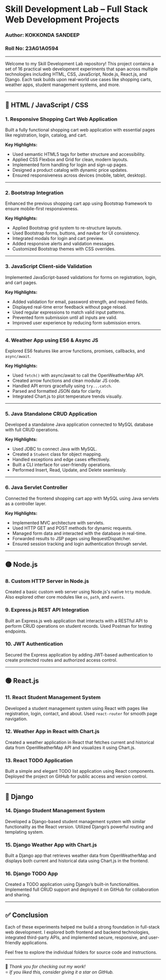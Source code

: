 # Skill Development Lab – Full Stack Web Development Projects

### Author: KOKKONDA SANDEEP  
### Roll No: 23AG1A0594  

---

Welcome to my Skill Development Lab repository! This project contains a set of 16 practical web development experiments that span across multiple technologies including HTML, CSS, JavaScript, Node.js, React.js, and Django. Each task builds upon real-world use cases like shopping carts, weather apps, student management systems, and more.

---

## 🔵 HTML / JavaScript / CSS

### 1. Responsive Shopping Cart Web Application  
Built a fully functional shopping cart web application with essential pages like registration, login, catalog, and cart.

**Key Highlights:**
- Used semantic HTML5 tags for better structure and accessibility.
- Applied CSS Flexbox and Grid for clean, modern layouts.
- Implemented form handling for login and sign-up pages.
- Designed a product catalog with dynamic price updates.
- Ensured responsiveness across devices (mobile, tablet, desktop).

---

### 2. Bootstrap Integration  
Enhanced the previous shopping cart app using Bootstrap framework to ensure mobile-first responsiveness.

**Key Highlights:**
- Applied Bootstrap grid system to re-structure layouts.
- Used Bootstrap forms, buttons, and navbar for UI consistency.
- Integrated modals for login and cart preview.
- Added responsive alerts and validation messages.
- Customized Bootstrap themes with CSS overrides.

---

### 3. JavaScript Client-side Validation  
Implemented JavaScript-based validations for forms on registration, login, and cart pages.

**Key Highlights:**
- Added validation for email, password strength, and required fields.
- Displayed real-time error feedback without page reload.
- Used regular expressions to match valid input patterns.
- Prevented form submission until all inputs are valid.
- Improved user experience by reducing form submission errors.

---

### 4. Weather App using ES6 & Async JS  
Explored ES6 features like arrow functions, promises, callbacks, and `async/await`.

**Key Highlights:**
- Used `fetch()` with async/await to call the OpenWeatherMap API.
- Created arrow functions and clean modular JS code.
- Handled API errors gracefully using `try...catch`.
- Parsed and formatted JSON data for clarity.
- Integrated Chart.js to plot temperature trends visually.

---

### 5. Java Standalone CRUD Application  
Developed a standalone Java application connected to MySQL database with full CRUD operations.

**Key Highlights:**
- Used JDBC to connect Java with MySQL.
- Created a `Student` class for object mapping.
- Handled exceptions and edge cases effectively.
- Built a CLI interface for user-friendly operations.
- Performed Insert, Read, Update, and Delete seamlessly.

---

### 6. Java Servlet Controller  
Connected the frontend shopping cart app with MySQL using Java servlets as a controller layer.

**Key Highlights:**
- Implemented MVC architecture with servlets.
- Used HTTP GET and POST methods for dynamic requests.
- Managed form data and interacted with the database in real-time.
- Forwarded results to JSP pages using RequestDispatcher.
- Ensured session tracking and login authentication through servlet.

---

## 🟡 Node.js

### 8. Custom HTTP Server in Node.js  
Created a basic custom web server using Node.js's native `http` module. Also explored other core modules like `os`, `path`, and `events`.

### 9. Express.js REST API Integration  
Built an Express.js web application that interacts with a RESTful API to perform CRUD operations on student records. Used Postman for testing endpoints.

### 10. JWT Authentication  
Secured the Express application by adding JWT-based authentication to create protected routes and authorized access control.

---

## 🟢 React.js

### 11. React Student Management System  
Developed a student management system using React with pages like registration, login, contact, and about. Used `react-router` for smooth page navigation.

### 12. Weather App in React with Chart.js  
Created a weather application in React that fetches current and historical data from OpenWeatherMap API and visualizes it using Chart.js.

### 13. React TODO Application  
Built a simple and elegant TODO list application using React components. Deployed the project on GitHub for public access and version control.

---

## 🔴 Django

### 14. Django Student Management System  
Developed a Django-based student management system with similar functionality as the React version. Utilized Django’s powerful routing and templating system.

### 15. Django Weather App with Chart.js  
Built a Django app that retrieves weather data from OpenWeatherMap and displays both current and historical data using Chart.js in the frontend.

### 16. Django TODO App  
Created a TODO application using Django’s built-in functionalities. Implemented full CRUD support and deployed it on GitHub for collaboration and sharing.

---

## ✅ Conclusion

Each of these experiments helped me build a strong foundation in full-stack web development. I explored both frontend and backend technologies, integrated third-party APIs, and implemented secure, responsive, and user-friendly applications.

Feel free to explore the individual folders for source code and instructions.

---

📌 _Thank you for checking out my work!_  
⭐ _If you liked this, consider giving it a star on GitHub._
 
